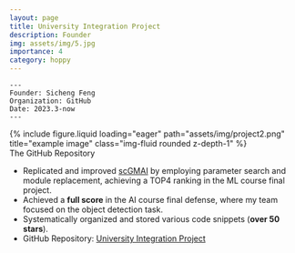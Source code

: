 ```yaml
---
layout: page
title: University Integration Project
description: Founder
img: assets/img/5.jpg
importance: 4
category: hoppy
---
```


    ---
    Founder: Sicheng Feng
    Organization: GitHub
    Date: 2023.3-now
    ---


<div class="row">
    <div class="col-sm mt-3 mt-md-0">
        {% include figure.liquid loading="eager" path="assets/img/project2.png" title="example image" class="img-fluid rounded z-depth-1" %}
    </div>
</div>
<div class="caption">
    The GitHub Repository
</div>

- Replicated and improved [scGMAI](https://pubmed.ncbi.nlm.nih.gov/33300547/) by employing parameter search and module replacement, achieving a TOP4 ranking in the ML course final project.
- Achieved a **full score** in the AI course final defense, where my team focused on the object detection task.
- Systematically organized and stored various code snippets (**over 50 stars**).
- GitHub Repository: [University Integration Project](https://github.com/fscdc/NKU-CS-FSC)
